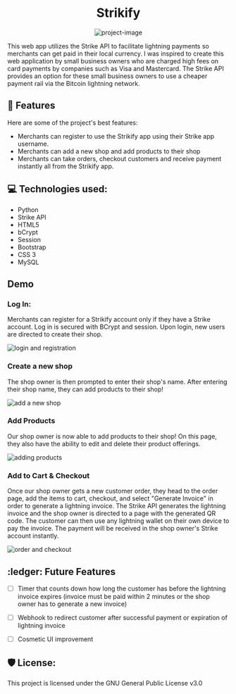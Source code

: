 <h1 align="center" id="title">Strikify</h1>

<p align="center"><img src="https://socialify.git.ci/uamadasun/strikify/image?description=1&amp;descriptionEditable=The%20web%20application%20that%20turns%20any%20phone%20into%20a%20point%20of%20sale&amp;font=Jost&amp;name=1&amp;theme=Light" alt="project-image"></p>

<p id="description">This web app utilizes the Strike API to facilitate lightning payments so merchants can get paid in their local currency. I was inspired to create this web application by small business owners who are charged high fees on card payments by companies such as Visa and Mastercard. The Strike API provides an option for these small business owners to use a cheaper payment rail via the Bitcoin lightning network.</p>

<h2>🧐 Features</h2>

Here are some of the project's best features:

*   Merchants can register to use the Strikify app using their Strike app username.
*   Merchants can add a new shop and add products to their shop
*   Merchants can take orders, checkout customers and receive payment instantly all from the Strikify app.

  
<h2>💻 Technologies used:</h2>

*   Python
*   Strike API
*   HTML5
*   bCrypt
*   Session
*   Bootstrap
*   CSS 3
*   MySQL

<h2>Demo</h2>

<h3>Log In:</h3>
<p>Merchants can register for a Strikify account only if they have a Strike account. Log in is secured with BCrypt and session. Upon login, new users are directed to create their shop.</p>
<img src="https://media.giphy.com/media/3t7PrpazAocBFhPo09/giphy.gif" alt="login and registration"/>

<h3>Create a new shop</h3>
<p>The shop owner is then prompted to enter their shop's name. After entering their shop name, they can add products to their shop!</p>
<img src="https://media.giphy.com/media/QdtrfHKyo90hIp2csI/giphy.gif" alt="add a new shop"/>

<h3>Add Products</h3>
<p>Our shop owner is now able to add products to their shop! On this page, they also have the ability to edit and delete their product offerings.</p>
<img src="https://media.giphy.com/media/wOtf7qIDUbb73wGSST/giphy.gif" alt="adding products"/>

<h3>Add to Cart & Checkout</h3>
<p>Once our shop owner gets a new customer order, they head to the order page, add the items to cart, checkout, and select "Generate Invoice" in order to generate a lightning invoice. The Strike API generates the lightning invoice and the shop owner is directed to a page with the generated QR code. The customer can then use any lightning wallet on their own device to pay the invoice. The payment will be received in the shop owner's Strike account instantly. </p>
<img src="https://media.giphy.com/media/AhlgR8KZafoj52VWbu/giphy.gif" alt="order and checkout"/>



<h2>:ledger: Future Features</h2>

- [ ] Timer that counts down how long the customer has before the lightning invoice expires (invoice must be paid within 2 minutes or the shop owner has to generate a new invoice)
- [ ] Webhook to redirect customer after successful payment or expiration of lightning invoice
- [ ] Cosmetic UI improvement


<h2>🛡️ License:</h2>

This project is licensed under the GNU General Public License v3.0
